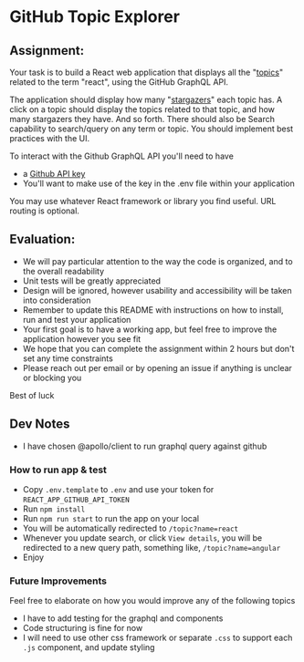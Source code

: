 # GitHub Topic Explorer

## Assignment:

Your task is to build a React web application that displays all the "[topics](https://docs.github.com/en/free-pro-team@latest/graphql/reference/objects#topic)" related to the term "react", using the GitHub GraphQL API.

The application should display how many "[stargazers](https://docs.github.com/en/free-pro-team@latest/graphql/reference/objects#stargazerconnection)" each topic has. A click on a topic should display the topics related to that topic, and how many stargazers they have. And so forth. There should also be Search capability to search/query on any term or topic. You should implement best practices with the UI.

To interact with the Github GraphQL API you'll need to have

- a [Github API key](https://docs.github.com/en/free-pro-team@latest/graphql/guides/forming-calls-with-graphql#authenticating-with-graphql)
- You'll want to make use of the key in the .env file within your application

You may use whatever React framework or library you find useful. URL routing is optional.

## Evaluation:

- We will pay particular attention to the way the code is organized, and to the overall readability
- Unit tests will be greatly appreciated
- Design will be ignored, however usability and accessibility will be taken into consideration
- Remember to update this README with instructions on how to install, run and test your application
- Your first goal is to have a working app, but feel free to improve the application however you see fit
- We hope that you can complete the assignment within 2 hours but don't set any time constraints
- Please reach out per email or by opening an issue if anything is unclear or blocking you

Best of luck

## Dev Notes

- I have chosen @apollo/client to run graphql query against github

### How to run app & test

- Copy `.env.template` to `.env` and use your token for `REACT_APP_GITHUB_API_TOKEN`
- Run `npm install`
- Run `npm run start` to run the app on your local
- You will be automatically redirected to `/topic?name=react`
- Whenever you update search, or click `View details`, you will be redirected to a new query path, something like, `/topic?name=angular`
- Enjoy

### Future Improvements

Feel free to elaborate on how you would improve any of the following topics

- I have to add testing for the graphql and components
- Code structuring is fine for now
- I will need to use other css framework or separate `.css` to support each `.js` component, and update styling
